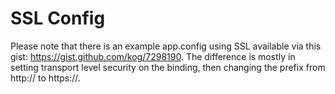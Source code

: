 SSL Config
=================

Please note that there is an example app.config using SSL available via this gist: https://gist.github.com/kog/7298190. The difference is mostly in setting transport level security on the binding, then changing the prefix from http:// to https://.